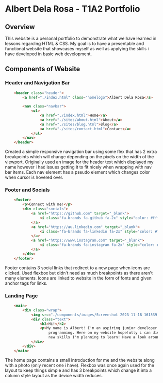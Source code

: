# Albert Dela Rosa - T1A2 Portfolio 

## Overview
This website is a personal portfolio to demonstrate what we have learned in lessons regarding HTML & CSS. My goal is to have a presentable and functional website that showcases myself as well as applying the skills i have developed in basic web development.

## Components of Website

### Header and Navigation Bar

```HTML
    <header class="header">
        <a href="./index.html" class="homelogo">Albert Dela Rosa</a>
    
        <nav class="navbar">
            <ul>
                <a href="./index.html">Home</a>
                <a href="./sites/about.html">About</a>
                <a href="./sites/blog.html">Blog</a>
                <a href="./sites/contact.html">Contact</a>
            </ul>
        </nav>
    </header>
```
Created a simple responsive navigation bar using some flex that has 2 extra breakpoints which will change depending on the pixels on the width of the viewport. Originally used an image for the header text which displayed my name however i had issues getting it to fit nicely when wrapping with nav bar items. Each nav element has a pseudo element which changes color when cursor is hovered over.

### Footer and Socials

```HTML
    <footer>
        <p>Connect with me!</p>
        <div class="socials">
            <a href="https://github.com" target="_blank">
                <i class="fa-brands fa-github fa-2x" style="color: #ffffff;"></i>
            </a>
            <a href="https://au.linkedin.com" target="_blank">
                <i class="fa-brands fa-linkedin fa-2x" style="color: #ffffff;"></i>
            </a>
            <a href="https://www.instagram.com" target="_blank">
                <i class="fa-brands fa-instagram fa-2x" style="color: #ffffff;"></i>
            </a>
        </div>
    </footer>
```

Footer contains 3 social links that redirect to a new page when icons are clicked. Used flexbox but didn't need as much breakpoints as there aren't many elements. Icons are linked to website in the form of fonts and given anchor tags for links.

### Landing Page
```HTML
    <main>
        <div class="wrap">
            <img src="./components/images/Screenshot 2023-11-18 161539.png" alt="me image">
            <div class="text">
                <h2>Hi!</h2>
                <p>My name is Albert! I'm an aspiring junior developer who's taken my first steps into the world of
                    programming. Here on my website hopefully i can display some of what i've learnt and what type of
                    new skills I'm planning to learn! Have a look around.</p>
            </div>
        </div>
    </main>
```
The home page contains a small introduction for me and the website along with a photo (only recent one i have). Flexbox was once again used for the layout to keep things simple and has 3 breakpoints which change it into a column style layout as the device width reduces.